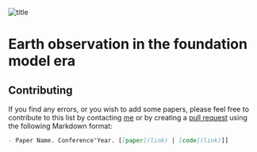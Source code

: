 
![title](https://github.com/user-attachments/assets/b9705d1b-9f2d-49a5-bb93-04e47dc5c449)

# Earth observation in the foundation model era



## Contributing

If you find any errors, or you wish to add some papers, please feel free to contribute to this list by contacting [me](https://likyoo.github.io/) or by creating a [pull request](https://github.com/likyoo/awesome-MLLM-for-image-segmentation/pulls) using the following Markdown format:

```markdown
- Paper Name. Conference'Year. [[paper](link) | [code](link)]]
```
